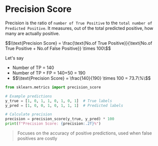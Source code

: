 # Precision Score

Precision is the ratio of `number of True Positive` to the `total number of Predicted Positive`.
It measures, out of the total predicted positive, how many are actually positive.

$$\\text{Precision Score} = \frac{\text{No.of True Positive}}{\text{No.of True Positive + No.of False Positive}} \times 100\$$

Let's say

- Number of TP = 140
- Number of TP + FP = 140+50 = 190
- $$\\text{Precision Score} = \frac{140}{190} \times 100 = 73.7\%\$$

```python
from sklearn.metrics import precision_score

# Example predictions
y_true = [1, 0, 1, 1, 0, 1, 0, 1]  # True labels
y_pred = [1, 0, 0, 1, 0, 1, 1, 1]  # Predicted labels

# Calculate precision
precision = precision_score(y_true, y_pred) * 100
print(f"Precision Score: {precision:.2f}%")

```

> Focuses on the accuracy of positive predictions, used when false positives are costly

